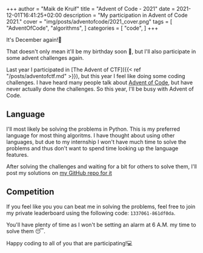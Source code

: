 +++
author = "Maik de Kruif"
title = "Advent of Code - 2021"
date = 2021-12-01T16:41:25+02:00
description = "My participation in Advent of Code 2021."
cover = "img/posts/adventofcode/2021_cover.png"
tags = [
    "AdventOfCode",
    "algorithms",
]
categories = [
    "code",
]
+++

It's December again!:tada:

That doesn't only mean it'll be my birthday soon :birthday:, but I'll also participate in some advent challenges again.

Last year I participated in [The Advent of CTF]({{< ref "/posts/adventofctf.md" >}}), but this year I feel like doing some coding challenges. I have heard many people talk about [Advent of Code](https://adventofcode.com/), but have never actually done the challenges. So this year, I'll be busy with Advent of Code.

## Language

I'll most likely be solving the problems in Python. This is my preferred language for most thing algoritms. I have thought about using other languages, but due to my internship I won't have much time to solve the problems and thus don't want to spend time looking up the language features.

After solving the challenges and waiting for a bit for others to solve them, I'll post my solutions on [my GitHub repo for it](https://github.com/maikka39/Advent-of-Code)

## Competition

If you feel like you you can beat me in solving the problems, feel free to join my private leaderboard using the following code: `1337061-861df0da`.

You'll have plenty of time as I won't be setting an alarm at 6 A.M. my time to solve them :sleeping:.

Happy coding to all of you that are participating!:computer:
